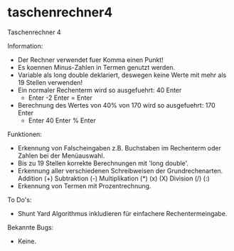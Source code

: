 # taschenrechner4
Taschenrechner 4

Information:
- Der Rechner verwendet fuer Komma einen Punkt!
- Es koennen Minus-Zahlen in Termen genutzt werden.
- Variable als long double deklariert, deswegen keine Werte mit mehr als 19 Stellen verwenden!
- Ein normaler Rechenterm wird so ausgefuehrt:
  40  Enter
  +   Enter
  -2  Enter
  =   Enter
- Berechnung des Wertes von 40% von 170 wird so ausgefuehrt:
  170 Enter
  *   Enter
  40  Enter
  %   Enter

Funktionen:
- Erkennung von Falscheingaben z.B. Buchstaben im Rechenterm oder Zahlen bei der Menüauswahl.
- Bis zu 19 Stellen korrekte Berechnungen mit 'long double'.
- Erkennung aller verschiedenen Schreibweisen der Grundrechenarten.
  Addition          (+)
  Subtraktion       (-)
  Multiplikation    (*) (x) (X)
  Division          (/) (:)
- Erkennung von Termen mit Prozentrechnung.


To Do's:
- Shunt Yard Algorithmus inkludieren für einfachere Rechentermeingabe.

Bekannte Bugs:
- Keine.
